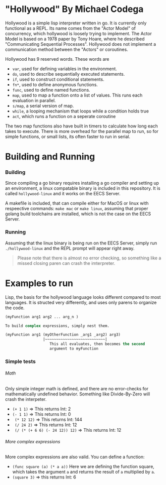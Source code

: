 # "Hollywood" By Michael Codega

 Hollywood is a simple lisp interpreter written in go. It is currently only functional as a REPL. Its name comes from the "Actor Model" of concurrency, which hollywood is loosely trying to implement.  The Actor Model is based on a 1978 paper by Tony Hoare, where he described "Communicating Sequential Processes".  Hollywood does not implement a communication method between the "Actors" or coroutines.  

Hollywood has 9 reserved words. These words are 
* `var`, used for defining variables in the environment.
* `do`, used to describe sequentially executed statements.
* `if`, used to construct conditional statements.
* `fn*`, used to define anonymous functions.
* `func`, used to define named functions.
* `map`, used to map a function onto a list of values. This runs each evaluation in parallel.
* `s/map`, a serial version of map. 
* `while`, a looping mechanism that loops while a condition holds true
* `act`, which runs a function on a seperate coroutine
  
The two map functions also have built in timers to calculate how long each takes to execute.  There is more overhead for the parallel map to run, so for simple functions, or small lists, its often faster to run in serial. 
 
# Building and Running
### Building
Since compiling a go binary requires installing a go compiler and setting up an environment, a linux compatable binary is included in this repository. It is called `hollywood-linux` and it works on the EECS Server. 

A makefile is included, that can compile either for MacOS or linux with respeective commands: `make mac` or `make linux`, assuming that proper golang build toolchains are installed, which is not the case on the EECS Server.

### Running 
Assuming that the linux binary is being run on the EECS Server, simply run `./hollywood-linux` and the REPL prompt will appear right away. 

> Please note that there is almost no error checking, so something like a missed closing paren can crash the imterpreter.

# Examples to run

Lisp, the basis for the hollywood language looks different compared to most languages. It is structed very differently, and uses only parens to organize the code.

```lisp
(myFunction arg1 arg2 ... arg_n )

To build complex expressions, simply nest them.

(myFunction arg1 (myOtherFunction _arg1 _arg2) arg3)
                 |~~~~~~~~~~~~~~~~~~~~~~~~~~~|
                    This all evaluates, then becomes the second 
                    argument to myFunction
```

### Simple tests
###### Math 
Only simple integer math is defined, and there are no error-checks for mathematically undefined behavior. Something like Divide-By-Zero will crash the interpeter.

* ` (+ 1 1) ` => This returns  Int: 2
* ` (- 1 1) ` => This returns  Int: 0
* ` (* 12 12)` => This returns Int: 144
* ` (/ 24 2)` => This returns Int: 12
* ` (/ (* (+ 6 6) (- 24 12)) 12)` => This returns Int: 12

###### More complex expressions
More complex expressions are also valid. 
You can define a function:
* `(func square (a) (* a a))` Here we are defining the function square, which takes the argument `a` and returns the result of `a` multiplied by `a`.
*  `(square 3)` => this returns Int: 6
